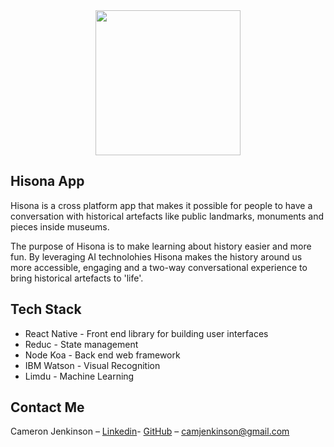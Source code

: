 <div align="center">
 <img width= "232px" src="https://github.com/cjjenkinson/hisona-app/blob/develop/assets/hisona_loading_logo.png?raw=trueg"></img>
</div>

## Hisona App

Hisona is a cross platform app that makes it possible for people to have a conversation with historical artefacts like public landmarks, monuments and pieces inside museums.

The purpose of Hisona is to make learning about history easier and more fun. By leveraging AI technolohies Hisona makes the history around us more accessible, engaging and a two-way conversational experience to bring historical artefacts to 'life'.

## Tech Stack

* React Native - Front end library for building user interfaces
* Reduc - State management
* Node Koa - Back end web framework
* IBM Watson - Visual Recognition
* Limdu - Machine Learning 

## Contact Me

Cameron Jenkinson – [Linkedin](https://www.linkedin.com/in/cameronjjenkinson/)- [GitHub](https://github.com/cjjenkinson) – camjenkinson@gmail.com
